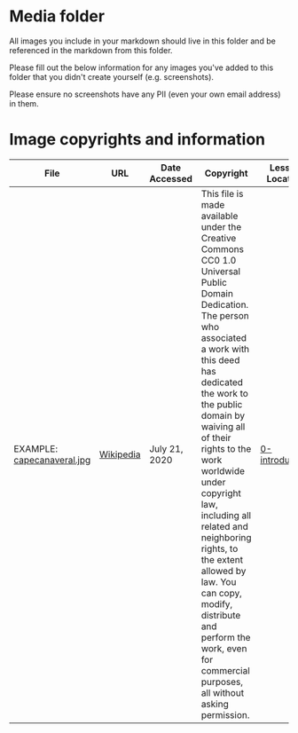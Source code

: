 # Media folder

All images you include in your markdown should live in this folder and be referenced in the markdown from this folder. 

Please fill out the below information for any images you've added to this folder that you didn't create yourself (e.g. screenshots).

Please ensure no screenshots have any PII (even your own email address) in them.

# Image copyrights and information

| File | URL | Date Accessed | Copyright | Lesson Location |
|------|-----|---------------|-----------|-----------------|
| EXAMPLE: [capecanaveral.jpg](LaunchProject\images\capecanaveral.jpg) | [Wikipedia](https://commons.wikimedia.org/wiki/File:Space_Launch_Complex_40_at_Cape_Canaveral_(aerial).jpg#mw-jump-to-license) | July 21, 2020 | This file is made available under the Creative Commons CC0 1.0 Universal Public Domain Dedication. The person who associated a work with this deed has dedicated the work to the public domain by waiving all of their rights to the work worldwide under copyright law, including all related and neighboring rights, to the extent allowed by law. You can copy, modify, distribute and perform the work, even for commercial purposes, all without asking permission. | [0-introduction](../includes/introduction.md) |
